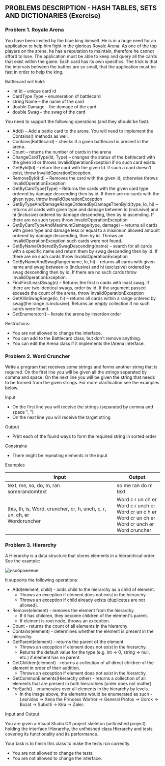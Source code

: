 ## PROBLEMS DESCRIPTION - HASH TABLES, SETS AND DICTIONARIES (Exercise)


### Problem 1. Royale Arena

You have been invited by the blue king himself. He is in a huge need for an application to help him fight in the glorious Royale Arena. As one of the top players on the arena, he has a reputation to maintain, therefore he cannot afford to lose. The application must be able to keep and query all the cards that exist within the game. Each card has its own specifics. The trick is that the intervals between the battles are so small, that the application must be fast in order to help the king.

Battlecard will hold:

  +	int Id – unique card id
  +	CardType Type – enumeration of battlecard
  +	string Name – the name of the card
  +	double Damage – the damage of the card
  +	double Swag – the swag of the card

You need to support the following operations (and they should be fast):

  +	Add() – Add a battle card to the arena. You will need to implement the Contains() methods as well.
  +	Contains(Battlecard) – checks if a given battlecard is present in the arena.
  +	Count – returns the number of cards in the arena
  +	ChangeCardType(Id, Type) – changes the status of the battlecard with the given id or throws InvalidOperationException if no such card exists. 
  +	GetById(Id) – return the card with the given Id. If such a card doesn't exist, throw InvalidOperationException.
  +	RemoveById(Id) – Removes the card with the given id, otherwise throws InvalidOperationException
  + GetByCardType(Type) – Returns the cards with the given card type ordered by damage descending then by id. If there are no cards with the given type, throw InvalidOperationException
  +	GetByTypeAndDamageRangeOrderedByDamageThenById(type, lo, hi) – returns all cards with given type and damage between lo (inclusive) and hi (inclusive) ordered by damage descending, then by id ascending. If there are no such types throw InvalidOperationException
  +	GetByCardTypeAndMaximumDamage(type, damage) – returns all cards with given type and damage less or equal to a maximum allowed amount ordered by damage descending, then by id. Throws an InvalidOperationException such cards were not found.
  +	GetByNameOrderedBySwagDescending(name) – search for all cards with a specific name and return them by swag descending then by id. If there are no such cards throw InvalidOperationException
  +	GetByNameAndSwagRange(name, lo, hi) – returns all cards with given name and swag between lo (inclusive) and hi (exclusive) ordered by swag descending then by id. If there are no such cards throw InvalidOperationException.
  +	FindFirstLeastSwag(n) – Returns the first n cards with least swag. If there are two identical swags, order by id. If the argument passed exceeds the count of the arena, throw InvalidOperationException
  +	GetAllInSwagRange(lo, hi) – returns all cards within a range ordered by swag(the range is inclusive). Returns an empty collection if no such cards were found.
  +	GetEnumerator() – Iterate the arena by insertion order

Restrictions:

  +	You are not allowed to change the interface.
  +	You can add to the Battlecard class, but don't remove anything.
  +	You can edit the Arena class if it implements the IArena interface.

### Problem 2. Word Cruncher

Write a program that receives some strings and forms another string that is required. On the first line you will be given all the strings separated by comma and space. On the next line you will be given the string that needs to be formed from the given strings. For more clarification see the examples below.

Input

  +	On the first line you will receive the strings (separated by comma and space ", ")
  +	On the next line you will receive the target string

Output

  +	Print each of the found ways to form the required string in sorted order

Constrains
  
  +	There might be repeating elements in the input

Examples

| Input | Output |
| --- | --- |
| text, me, so, do, m, ran <br> somerandomtext | so me ran do m text |
| this, th, is, Word, cruncher, cr, h, unch, c, r, un, ch, er <br> Wordcruncher | Word c r un ch er <br> Word c r unch er <br> Word cr un c h er <br> Word cr un ch er <br> Word cr unch er <br> Word cruncher |

### Problem 3. Hierarchy 

A Hierarchy is a data structure that stores elements in a hierarchical order. See the example:

![изображение](https://github.com/LyubomirRashkov/Software-University-SoftUni/assets/82647282/347338e4-6aec-424c-af1b-07c9eadd6858)

It supports the following operations:

  +	Add(element, child) - adds child to the hierarchy as a child of element.
    +	Throws an exception if element does not exist in the hierarchy.
    +	Throws an exception if child already exists (duplicates are not allowed).
  +	Remove(element) - removes the element from the hierarchy. 
    +	If it has children, they become children of the element's parent.
    +	If element is root node, throws an exception.
  +	Count - returns the count of all elements in the hierarchy
  +	Contains(element) - determines whether the element is present in the hierarchy. 
  +	GetParent(element) - returns the parent of the element. 
    +	Throws an exception if element does not exist in the hierarchy.
    +	Returns the default value for the type (e.g. int → 0, string → null, etc.) if element has no parent.
  +	GetChildren(element) - returns a collection of all direct children of the element in order of their addition. 
    +	Throws an exception if element does not exist in the hierarchy.
  +	GetCommonElements(Hierarchy other) - returns a collection of all elements that are present in both hierarchies (order does not matter). 
  +	ForEach() - enumerates over all elements in the hierarchy by levels. 
    +	In the image above, the elements would be enumerated as such - Leonidas -> Xena the Princess Warrior -> General Protos -> Gorok -> Bozat -> Subotli -> Kira -> Zaler.

Input and Output

You are given a Visual Studio C# project skeleton (unfinished project) holding the interface IHierarchy, the unfinished class Hierarchy and tests covering its functionality and its performance.

Your task is to finish this class to make the tests run correctly.

  +	You are not allowed to change the tests.
  +	You are not allowed to change the interface.